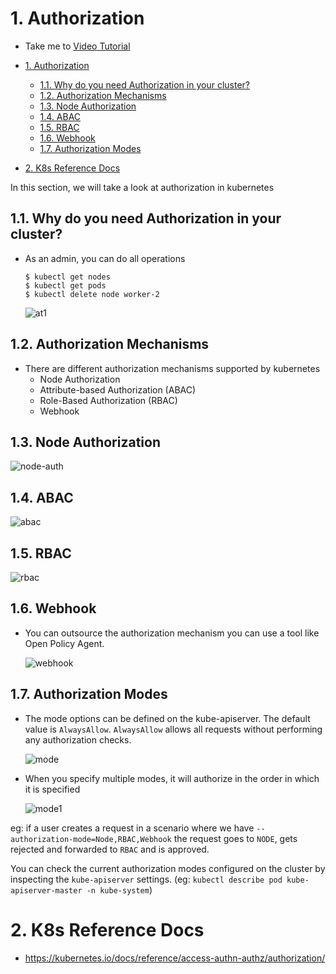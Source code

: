 # 1. Authorization
  - Take me to [Video Tutorial](https://kodekloud.com/topic/authorization/)
  
- [1. Authorization](#1-authorization)
  - [1.1. Why do you need Authorization in your cluster?](#11-why-do-you-need-authorization-in-your-cluster)
  - [1.2. Authorization Mechanisms](#12-authorization-mechanisms)
  - [1.3. Node Authorization](#13-node-authorization)
  - [1.4. ABAC](#14-abac)
  - [1.5. RBAC](#15-rbac)
  - [1.6. Webhook](#16-webhook)
  - [1.7. Authorization Modes](#17-authorization-modes)
- [2. K8s Reference Docs](#2-k8s-reference-docs)

In this section, we will take a look at authorization in kubernetes

## 1.1. Why do you need Authorization in your cluster?
- As an admin, you can do all operations
  ```
  $ kubectl get nodes
  $ kubectl get pods
  $ kubectl delete node worker-2
  ```
  
  ![at1](../../images/at1.PNG)
  
## 1.2. Authorization Mechanisms
- There are different authorization mechanisms supported by kubernetes
  - Node Authorization
  - Attribute-based Authorization (ABAC)
  - Role-Based Authorization (RBAC)
  - Webhook
  
## 1.3. Node Authorization

  ![node-auth](../../images/node-auth.png)
  
## 1.4. ABAC

  ![abac](../../images/abac.PNG)
  
## 1.5. RBAC

  ![rbac](../../images/rbac.PNG)

## 1.6. Webhook
  
- You can outsource the authorization mechanism you can use a tool like Open Policy Agent. 

  ![webhook](../../images/webhook.PNG)
  
## 1.7. Authorization Modes
- The mode options can be defined on the kube-apiserver. The default value is `AlwaysAllow`. `AlwaysAllow` allows all requests without performing any authorization checks. 

  ![mode](../../images/mode.PNG)
  
- When you specify multiple modes, it will authorize in the order in which it is specified

  ![mode1](../../images/mode1.PNG)
  
eg: if a user creates a request in a scenario where we  have `--authorization-mode=Node,RBAC,Webhook` the request goes to `NODE`, gets rejected and forwarded to `RBAC` and is approved.

You can check the current authorization modes configured on the cluster by inspecting the `kube-apiserver` settings. (eg: `kubectl describe pod kube-apiserver-master -n kube-system`)

  # 2. K8s Reference Docs
  - https://kubernetes.io/docs/reference/access-authn-authz/authorization/
  
